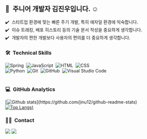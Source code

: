 


## 👋 &nbsp;주니어 개발자 김진우입니다. ☺️

✔️ &nbsp;스타트업 환경에 맞는 빠른 주기 개발, 특히 애자일 환경에 익숙합니다.\
✔️ &nbsp;이슈 트래킹, 배포 히스토리 등의 기술 문서 작성을 중요하게 생각합니다.\
✔️ &nbsp;개발자의 편한 개발보다 사용자의 편의를 더 중요하게 생각합니다.
<!-- ✔️ &nbsp;저에 대해 궁금하시다면, <a href="https://www.notion.so/cucus/FullStack-Programmer-12a087212d21471abfce21cb3c347298">제 포트폴리오</a>를 방문해주세요. -->


### 🛠 &nbsp;Technical Skills
![Spring](https://img.shields.io/badge/-Spring-05122A?style=flat&logo=spring)&nbsp;
![JavaScript](https://img.shields.io/badge/-JavaScript-05122A?style=flat&logo=javascript)&nbsp;
![HTML](https://img.shields.io/badge/-HTML-05122A?style=flat&logo=HTML5)&nbsp;
![CSS](https://img.shields.io/badge/-CSS-05122A?style=flat&logo=CSS3&logoColor=1572B6)&nbsp;\
![Python](https://img.shields.io/badge/-Python-05122A?style=flat&logo=python)&nbsp;
![Git](https://img.shields.io/badge/-Git-05122A?style=flat&logo=git)&nbsp;
![GitHub](https://img.shields.io/badge/-GitHub-05122A?style=flat&logo=github)&nbsp;
![Visual Studio Code](https://img.shields.io/badge/-Visual%20Studio%20Code-05122A?style=flat&logo=visual-studio-code&logoColor=007ACC)&nbsp;\
<br/>

### 💻 &nbsp;GitHub Analytics

[![Github stats](https://github-readme-stats.vercel.app/api?username=jinu12&show_icons=true&theme=algolia&include_all_commits=true&count_private=true")](https://github.com/jinu12/github-readme-stats)
[![Top Langs](https://github-readme-stats.vercel.app/api/top-langs/?username=jinu12&layout=compact&theme=algolia&hide=html&langs_count=8))](https://github.com/jinu12/github-readme-stats)


### 🤝🏻 &nbsp;Contact
<a href="mailto:119kju@gmail.com"><img src="https://img.shields.io/badge/-119kju@gmail.com-D14836?style=flat&logo=Gmail&logoColor=white"/></a>
<a href="https://www.facebook.com/kzkju"><img src="https://img.shields.io/badge/-@kzkju-1877F2?style=flat&logo=Facebook&logoColor=white"/></a>
